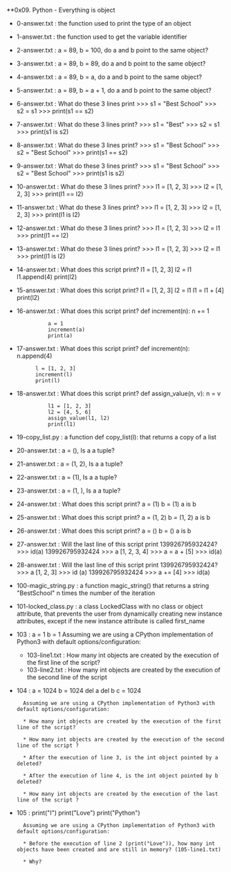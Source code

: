 **0x09. Python - Everything is object

* 0-answer.txt : the function used to print the type of an object
* 1-answer.txt : the function used to get the variable identifier
* 2-answer.txt : a = 89, b = 100, do a and b point to the same object?
* 3-answer.txt : a = 89, b = 89, do a and b point to the same object?
* 4-answer.txt : a = 89, b = a, do a and b point to the same object?
* 5-answer.txt : a = 89, b = a + 1, do a and b point to the same object?
* 6-answer.txt : What do these 3 lines print
				>>> s1 = "Best School"
				>>> s2 = s1
				>>> print(s1 == s2)
* 7-answer.txt : What do these 3 lines print?
				>>> s1 = "Best"
				>>> s2 = s1
				>>> print(s1 is s2)
* 8-answer.txt : What do these 3 lines print?
				>>> s1 = "Best School"
				>>> s2 = "Best School"
				>>> print(s1 == s2)
* 9-answer.txt : What do these 3 lines print?
				>>> s1 = "Best School"
				>>> s2 = "Best School"
				>>> print(s1 is s2)
* 10-answer.txt : What do these 3 lines print?
				>>> l1 = [1, 2, 3]
				>>> l2 = [1, 2, 3] 
				>>> print(l1 == l2)
* 11-answer.txt : What do these 3 lines print?
				>>> l1 = [1, 2, 3]
				>>> l2 = [1, 2, 3] 
				>>> print(l1 is l2)
* 12-answer.txt : What do these 3 lines print?
				>>> l1 = [1, 2, 3]
				>>> l2 = l1
				>>> print(l1 == l2)
* 13-answer.txt : What do these 3 lines print?
				>>> l1 = [1, 2, 3]
				>>> l2 = l1
				>>> print(l1 is l2)
* 14-answer.txt : What does this script print?
				l1 = [1, 2, 3]
				l2 = l1
				l1.append(4)
				print(l2)
* 15-answer.txt : What does this script print?
				l1 = [1, 2, 3]
				l2 = l1
				l1 = l1 + [4]
				print(l2)
* 16-answer.txt : What does this script print?
				def increment(n):
					n += 1

				a = 1
				increment(a)
				print(a)
* 17-answer.txt : What does this script print?
				def increment(n):
					n.append(4)
			
			l = [1, 2, 3]
			increment(l)
			print(l)
* 18-answer.txt :  What does this script print?
				def assign_value(n, v):
					n = v

				l1 = [1, 2, 3]
				l2 = [4, 5, 6]
				assign_value(l1, l2)
				print(l1)
* 19-copy_list.py : a function def copy_list(l): that returns a copy of a list
* 20-answer.txt : a = (), Is a a tuple?
* 21-answer.txt : a = (1, 2), Is a a tuple?
* 22-answer.txt : a = (1), Is a a tuple?
* 23-answer.txt : a = (1, ), Is a a tuple?
* 24-answer.txt : What does this script print?
				a = (1)
				b = (1)
				a is b
* 25-answer.txt : What does this script print?
				a = (1, 2)
				b = (1, 2)
				a is b
* 26-answer.txt : What does this script print?
				a = ()
				b = ()
				a is b
* 27-answer.txt : Will the last line of this script print 139926795932424?
				>>> id(a)
				139926795932424
				>>> a
				[1, 2, 3, 4]
				>>> a = a + [5]
				>>> id(a)
* 28-answer.txt : Will the last line of this script print 139926795932424?
				>>> a
				[1, 2, 3]
				>>> id (a)
				139926795932424
				>>> a += [4]
				>>> id(a)
* 100-magic_string.py : a function magic_string() that returns a string "BestSchool" n times the number of the iteration
* 101-locked_class.py : a class LockedClass with no class or object attribute, that prevents the user from dynamically creating new instance attributes, except if the new instance attribute is called first_name
* 103 : a = 1
		b = 1
		Assuming we are using a CPython implementation of Python3 with default options/configuration:
	* 103-line1.txt : How many int objects are created by the execution of the first line of the script?
	* 103-line2.txt : How many int objects are created by the execution of the second line of the script
* 104 : a = 1024 
		b = 1024 
		del a 
		del b 
		c = 1024

		Assuming we are using a CPython implementation of Python3 with default options/configuration: 

		* How many int objects are created by the execution of the first line of the script?

		* How many int objects are created by the execution of the second line of the script ?

		* After the execution of line 3, is the int object pointed by a deleted?

		* After the execution of line 4, is the int object pointed by b deleted?

		* How many int objects are created by the execution of the last line of the script ?
* 105 : print("I") 
		print("Love") 
		print("Python")

		Assuming we are using a CPython implementation of Python3 with default options/configuration:

		* Before the execution of line 2 (print("Love")), how many int objects have been created and are still in memory? (105-line1.txt)

		* Why?


